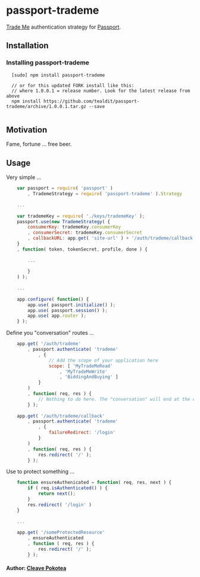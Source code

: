 # passport-trademe

[Trade Me](www.trademe.co.nz) authentication strategy for [Passport](http://passportjs.org/).

## Installation

### Installing passport-trademe
```
  [sudo] npm install passport-trademe
  
  // or for this updated FORK install like this:
  // where 1.0.0.1 = release number. Look for the latest release from above
  npm install https://github.com/tealdit/passport-trademe/archive/1.0.0.1.tar.gz --save
  
```

## Motivation
Fame, fortune ... free beer.  

## Usage

Very simple ...

``` js
	var passport = require( 'passport' )		
		, TrademeStrategy = require( 'passport-trademe' ).Strategy
		
	...
	
	var trademeKey = require( './keys/trademeKey' );
	passport.use(new TrademeStrategy( {
		consumerKey: trademeKey.consumerKey
		, consumerSecret: trademeKey.consumerSecret
		, callbackURL: app.get( 'site-url' ) + '/auth/trademe/callback'
	}
	, function( token, tokenSecret, profile, done ) {
	
		...
		
		}
	) );
	
	...
	
	app.configure( function() {
		app.use( passport.initialize() );
		app.use( passport.session() );
		app.use( app.router );
	} );
```

Define you "conversation" routes ...

```js
	app.get( '/auth/trademe'
		, passport.authenticate( 'trademe'
			, { 
				// Add the scope of your application here
				scope: [ 'MyTradeMeRead'
					, 'MyTradeMeWrite'
					, 'BiddingAndBuying' ] 
			} 
		)
		, function( req, res ) {
			// Nothing to do here. The "conversation" will end at the callback route.
		} );
	
	app.get( '/auth/trademe/callback' 
		, passport.authenticate( 'trademe' 
			, {
				failureRedirect: '/login'
			}
		)
		, function( req, res ) {
			res.redirect( '/' );
		} );
```

Use to protect something ...

```js
	function ensureAuthenicated = function( req, res, next ) {
		if ( req.isAuthenticated() ) { 
			return next(); 
		}
		res.redirect( '/login' )
	}
	
	...
	
	app.get( '/someProtectedResource'
		, ensureAuthenticated
		, function ( req, res ) {
			res.redirect( '/' );
		} );
```

#### Author: [Cleave Pokotea](http://www.tumunu.com)
